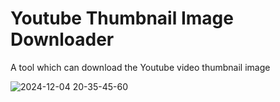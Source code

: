 # Youtube Thumbnail Image Downloader  
A tool which can download the Youtube video thumbnail image  
  
![2024-12-04 20-35-45-60](https://github.com/user-attachments/assets/20f0f780-4e4f-40f2-888c-2cd06c47b264)
